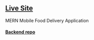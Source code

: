 ## [Live Site](https://idyllic-otter-ffc189.netlify.app/)

MERN Mobile Food Delivery Application

#### [Backend repo](https://github.com/Kmachappy/FoodDelivery-MERN--Backend)


